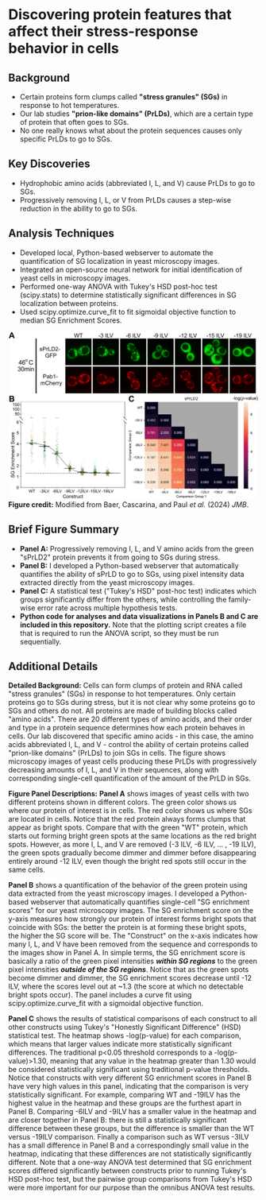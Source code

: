 # Discovering protein features that affect their stress-response behavior in cells
## Background
- Certain proteins form clumps called **"stress granules" (SGs)** in response to hot temperatures.
- Our lab studies **"prion-like domains" (PrLDs)**, which are a certain type of protein that often goes to SGs.
- No one really knows what about the protein sequences causes only specific PrLDs to go to SGs.

## Key Discoveries
- Hydrophobic amino acids (abbreviated I, L, and V) cause PrLDs to go to SGs.
- Progressively removing I, L, or V from PrLDs causes a step-wise reduction in the ability to go to SGs.

## Analysis Techniques
- Developed local, Python-based webserver to automate the quantification of SG localization in yeast microscopy images.
- Integrated an open-source neural network for initial identification of yeast cells in microscopy images.
- Performed one-way ANOVA with Tukey's HSD post-hoc test (scipy.stats) to determine statistically significant differences in SG localization between proteins.
- Used scipy.optimize.curve_fit to fit sigmoidal objective function to median SG Enrichment Scores.

![SG figure](https://github.com/seancascarina/One_Figure_Summaries/blob/main/2024_JMB/SG_figure.png)
**Figure credit:** Modified from Baer, Cascarina, and Paul *et al.* (2024) *JMB*.

## Brief Figure Summary
- **Panel A:** Progressively removing I, L, and V amino acids from the green "sPrLD2" protein prevents it from going to SGs during stress.
- **Panel B:** I developed a Python-based webserver that automatically quantifies the ability of sPrLD to go to SGs, using pixel intensity data extracted directly from the yeast microscopy images.
- **Panel C:** A statistical test ("Tukey's HSD" post-hoc test) indicates which groups significantly differ from the others, while controlling the family-wise error rate across multiple hypothesis tests.
- **Python code for analyses and data visualizations in Panels B and C are included in this repository.** Note that the plotting script creates a file that is required to run the ANOVA script, so they must be run sequentially.

## Additional Details
**Detailed Background:**
Cells can form clumps of protein and RNA called "stress granules" (SGs) in response to hot temperatures. Only certain proteins go to SGs during stress, but it is not clear why some proteins go to SGs and others do not. All proteins are made of building blocks called "amino acids". There are 20 different types of amino acids, and their order and type in a protein sequence determines how each protein behaves in cells. Our lab discovered that specific amino acids - in this case, the amino acids abbreviated I, L, and V - control the ability of certain proteins called "prion-like domains" (PrLDs) to join SGs in cells. The figure shows microscopy images of yeast cells producing these PrLDs with progressively decreasing amounts of I, L, and V in their sequences, along with corresponding single-cell quantification of the amount of the PrLD in SGs.

**Figure Panel Descriptions:**
**Panel A** shows images of yeast cells with two different proteins shown in different colors. The green color shows us where our protein of interest is in cells. The red color shows us where SGs are located in cells. Notice that the red protein always forms clumps that appear as bright spots. Compare that with the green "WT" protein, which starts out forming bright green spots at the same locations as the red bright spots. However, as more I, L, and V are removed (-3 ILV, -6 ILV, ... , -19 ILV), the green spots gradually become dimmer and dimmer before disappearing entirely around -12 ILV, even though the bright red spots still occur in the same cells.

**Panel B** shows a quantification of the behavior of the green protein using data extracted from the yeast microscopy images. I developed a Python-based webserver that automatically quantifies single-cell "SG enrichment scores" for our yeast microscopy images. The SG enrichment score on the y-axis measures how strongly our protein of interest forms bright spots that coincide with SGs: the better the protein is at forming these bright spots, the higher the SG score will be. The "Construct" on the x-axis indicates how many I, L, and V have been removed from the sequence and corresponds to the images show in Panel A. In simple terms, the SG enrichment score is basically a ratio of the green pixel intensities ***within SG regions*** to the green pixel intensities ***outside of the SG regions***. Notice that as the green spots become dimmer and dimmer, the SG enrichment scores decrease until -12 ILV, where the scores level out at ~1.3 (the score at which no detectable bright spots occur). The panel includes a curve fit using scipy.optimize.curve_fit with a sigmoidal objective function.

**Panel C** shows the results of statistical comparisons of each construct to all other constructs using Tukey's "Honestly Significant Difference" (HSD) statistical test. The heatmap shows -log(p-value) for each comparison, which means that larger values indicate more statistically significant differences. The traditional p<0.05 threshold corresponds to a -log(p-value)>1.30, meaning that any value in the heatmap greater than 1.30 would be considered statistically significant using traditional p-value thresholds. Notice that constructs with very different SG enrichment scores in Panel B have very high values in this panel, indicating that the comparison is very statistically significant. For example, comparing WT and -19ILV has the highest value in the heatmap and these groups are the furthest apart in Panel B. Comparing -6ILV and -9ILV has a smaller value in the heatmap and are closer together in Panel B: there is still a statistically significant difference between these groups, but the difference is smaller than the WT versus -19ILV comparison. Finally a comparison such as WT versus -3ILV has a small difference in Panel B and a correspondingly small value in the heatmap, indicating that these differences are not statistically significantly different.
Note that a one-way ANOVA test determined that SG enrichment scores differed significantly between constructs prior to running Tukey's HSD post-hoc test, but the pairwise group comparisons from Tukey's HSD were more important for our purpose than the omnibus ANOVA test results.
